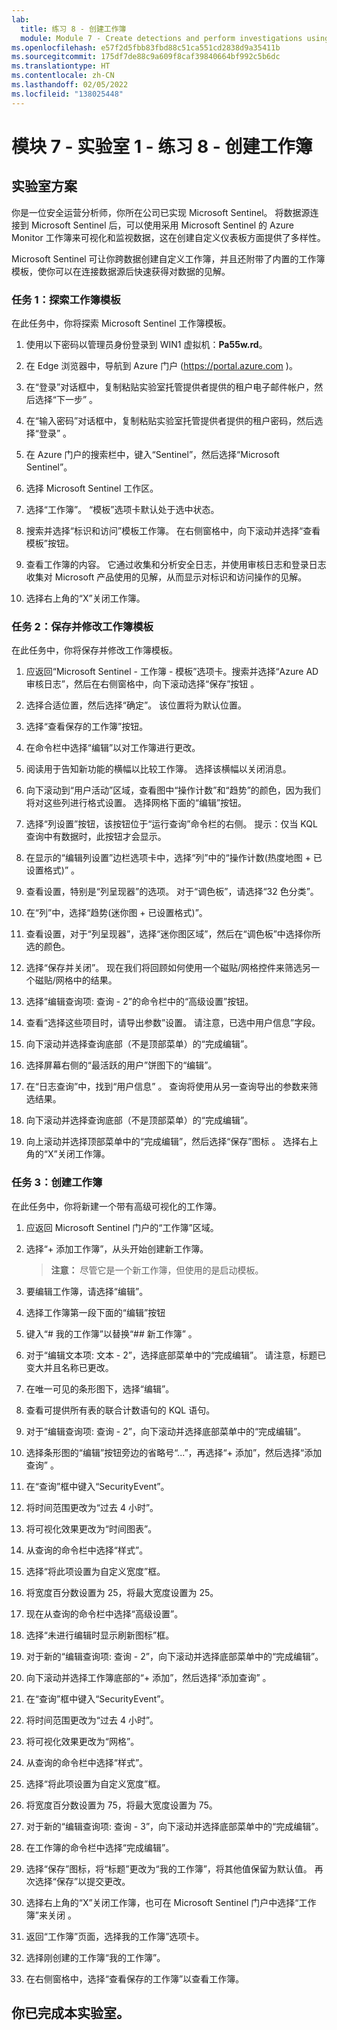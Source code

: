 ```yaml
---
lab:
  title: 练习 8 - 创建工作簿
  module: Module 7 - Create detections and perform investigations using Microsoft Sentinel
ms.openlocfilehash: e57f2d5fbb83fbd88c51ca551cd2838d9a35411b
ms.sourcegitcommit: 175df7de88c9a609f8caf39840664bf992c5b6dc
ms.translationtype: HT
ms.contentlocale: zh-CN
ms.lasthandoff: 02/05/2022
ms.locfileid: "138025448"
---
```

# <a name="module-7---lab-1---exercise-8---create-workbooks"></a>模块 7 - 实验室 1 - 练习 8 - 创建工作簿

## <a name="lab-scenario"></a>实验室方案

你是一位安全运营分析师，你所在公司已实现 Microsoft Sentinel。 将数据源连接到 Microsoft Sentinel 后，可以使用采用 Microsoft Sentinel 的 Azure Monitor 工作簿来可视化和监视数据，这在创建自定义仪表板方面提供了多样性。 

Microsoft Sentinel 可让你跨数据创建自定义工作簿，并且还附带了内置的工作簿模板，使你可以在连接数据源后快速获得对数据的见解。


### <a name="task-1-explore-workbook-templates"></a>任务 1：探索工作簿模板

在此任务中，你将探索 Microsoft Sentinel 工作簿模板。

1. 使用以下密码以管理员身份登录到 WIN1 虚拟机：**Pa55w.rd**。  

1. 在 Edge 浏览器中，导航到 Azure 门户 (https://portal.azure.com )。

1. 在“登录”对话框中，复制粘贴实验室托管提供者提供的租户电子邮件帐户，然后选择“下一步”  。

1. 在“输入密码”对话框中，复制粘贴实验室托管提供者提供的租户密码，然后选择“登录”  。

1. 在 Azure 门户的搜索栏中，键入“Sentinel”，然后选择“Microsoft Sentinel”。

1. 选择 Microsoft Sentinel 工作区。

1. 选择“工作簿”。 “模板”选项卡默认处于选中状态。

1. 搜索并选择“标识和访问”模板工作簿。 在右侧窗格中，向下滚动并选择“查看模板”按钮。

1. 查看工作簿的内容。 它通过收集和分析安全日志，并使用审核日志和登录日志收集对 Microsoft 产品使用的见解，从而显示对标识和访问操作的见解。

1. 选择右上角的“X”关闭工作簿。


### <a name="task-2-save-and-modify-a-workbook-template"></a>任务 2：保存并修改工作簿模板

在此任务中，你将保存并修改工作簿模板。

1. 应返回“Microsoft Sentinel - 工作簿 - 模板”选项卡。搜索并选择“Azure AD 审核日志”，然后在右侧窗格中，向下滚动选择“保存”按钮 。 

1. 选择合适位置，然后选择“确定”。 该位置将为默认位置。

1. 选择“查看保存的工作簿”按钮。

1. 在命令栏中选择“编辑”以对工作簿进行更改。

1. 阅读用于告知新功能的横幅以比较工作簿。 选择该横幅以关闭消息。

1. 向下滚动到“用户活动”区域，查看图中“操作计数”和“趋势”的颜色，因为我们将对这些列进行格式设置。 选择网格下面的“编辑”按钮。

1. 选择“列设置”按钮，该按钮位于“运行查询”命令栏的右侧。 提示：仅当 KQL 查询中有数据时，此按钮才会显示。

1. 在显示的“编辑列设置”边栏选项卡中，选择“列”中的“操作计数(热度地图 + 已设置格式)” 。

1. 查看设置，特别是“列呈现器”的选项。 对于“调色板”，请选择“32 色分类”。

1. 在“列”中，选择“趋势(迷你图 + 已设置格式)”。

1. 查看设置，对于“列呈现器”，选择“迷你图区域”，然后在“调色板”中选择你所选的颜色。

1. 选择“保存并关闭”。 现在我们将回顾如何使用一个磁贴/网格控件来筛选另一个磁贴/网格中的结果。

1. 选择“编辑查询项: 查询 - 2”的命令栏中的“高级设置”按钮。

1. 查看“选择这些项目时，请导出参数”设置。 请注意，已选中用户信息”字段。

1. 向下滚动并选择查询底部（不是顶部菜单）的“完成编辑”。

1. 选择屏幕右侧的“最活跃的用户”饼图下的“编辑”。  

1. 在“日志查询”中，找到“用户信息” 。 查询将使用从另一查询导出的参数来筛选结果。

1. 向下滚动并选择查询底部（不是顶部菜单）的“完成编辑”。

1. 向上滚动并选择顶部菜单中的“完成编辑”，然后选择“保存”图标 。 选择右上角的“X”关闭工作簿。


### <a name="task-3-create-a-workbook"></a>任务 3：创建工作簿

在此任务中，你将新建一个带有高级可视化的工作簿。

1. 应返回 Microsoft Sentinel 门户的“工作簿”区域。

1. 选择“+ 添加工作簿”，从头开始创建新工作簿。 

    >**注意：** 尽管它是一个新工作簿，但使用的是启动模板。

1. 要编辑工作簿，请选择“编辑”。

1. 选择工作簿第一段下面的“编辑”按钮 

1. 键入“# 我的工作簿”以替换“## 新工作簿” 。

1. 对于“编辑文本项: 文本 - 2”，选择底部菜单中的“完成编辑”。 请注意，标题已变大并且名称已更改。

1. 在唯一可见的条形图下，选择“编辑”。

1. 查看可提供所有表的联合计数语句的 KQL 语句。

1. 对于“编辑查询项: 查询 - 2”，向下滚动并选择底部菜单中的“完成编辑”。

1. 选择条形图的“编辑”按钮旁边的省略号“...”，再选择“+ 添加”，然后选择“添加查询” 。

1. 在“查询”框中键入“SecurityEvent”。

1. 将时间范围更改为“过去 4 小时”。

1. 将可视化效果更改为“时间图表”。

1. 从查询的命令栏中选择“样式”。

1. 选择“将此项设置为自定义宽度”框。

1. 将宽度百分数设置为 25，将最大宽度设置为 25。

1. 现在从查询的命令栏中选择“高级设置”。

1. 选择“未进行编辑时显示刷新图标”框。 

1. 对于新的“编辑查询项: 查询 - 2”，向下滚动并选择底部菜单中的“完成编辑”。

1. 向下滚动并选择工作簿底部的“+ 添加”，然后选择“添加查询” 。

1. 在“查询”框中键入“SecurityEvent”。

1. 将时间范围更改为“过去 4 小时”。

1. 将可视化效果更改为“网格”。

1. 从查询的命令栏中选择“样式”。

1. 选择“将此项设置为自定义宽度”框。

1. 将宽度百分数设置为 75，将最大宽度设置为 75。

1. 对于新的“编辑查询项: 查询 - 3”，向下滚动并选择底部菜单中的“完成编辑”。

1. 在工作簿的命令栏中选择“完成编辑”。

1. 选择“保存”图标，将“标题”更改为“我的工作簿”，将其他值保留为默认值。 再次选择“保存”以提交更改。 

1. 选择右上角的“X”关闭工作簿，也可在 Microsoft Sentinel 门户中选择“工作簿”来关闭 。

1. 返回“工作簿”页面，选择我的工作簿”选项卡。

1. 选择刚创建的工作簿“我的工作簿”。

1. 在右侧窗格中，选择“查看保存的工作簿”以查看工作簿。

## <a name="you-have-completed-the-lab"></a>你已完成本实验室。
